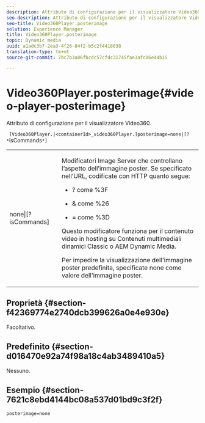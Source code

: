 ```yaml
---
description: Attributo di configurazione per il visualizzatore Video360.
seo-description: Attributo di configurazione per il visualizzatore Video360.
seo-title: Video360Player.posterimage
solution: Experience Manager
title: Video360Player.posterimage
topic: Dynamic media
uuid: a1adc3b7-2ea3-4f26-84f2-b5c2f4418038
translation-type: tm+mt
source-git-commit: 7bc7b3a86fbcdc57cfdc31745fae3afc06e44b15

---
```



# Video360Player.posterimage{#video-player-posterimage}

Attributo di configurazione per il visualizzatore Video360.

` [Video360Player.|<containerId>_video360Player.]posterimage=none|[? *`isCommands`*]`

<table id="table_C616483932C2482CA9794DDD7313FD7C"> 
 <tbody> 
  <tr> 
   <td colname="col1"> <p> <span class="codeph"> none|[?<span class="varname"> isCommands</span>]</span> </p> </td> 
   <td colname="col2"> <p> Modificatori Image Server che controllano l’aspetto dell’immagine poster. Se specificato nell’URL, codificate con HTTP quanto segue: </p> <p> 
     <ul id="ul_B38A687CEFE64C68A0B2C227A68A458F"> 
      <li id="li_E7AE1BDAC17E49E0B7ACF89C5C0529F0"> <p> <span class="codeph"> ?</span> come <span class="codeph"> %3F</span> </p> </li> 
      <li id="li_391CCF067F734480B2B4AFC9760C479A"> <p> <span class="codeph"> &amp;</span> come <span class="codeph"> %26</span> </p> </li> 
      <li id="li_6824B66A55554C5A8B12874DCF5BFAEE"> <p> <span class="codeph"> =</span> come <span class="codeph"> %3D</span> </p> </li> 
     </ul> </p> <p> Questo modificatore funziona per il contenuto video in hosting su Contenuti multimediali dinamici Classic o AEM Dynamic Media. </p> <p>Per impedire la visualizzazione dell'immagine poster predefinita, specificate <span class="codeph"> none</span> come valore dell'immagine poster. </p> </td> 
  </tr> 
 </tbody> 
</table>

## Proprietà {#section-f42369774e2740dcb399626a0e4e930e}

Facoltativo.

## Predefinito {#section-d016470e92a74f98a18c4ab3489410a5}

Nessuno.

## Esempio {#section-7621c8ebd4144bc08a537d01bd9c3f2f}

```
posterimage=none
```


